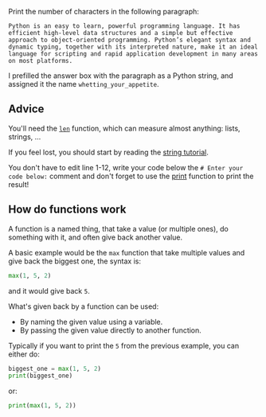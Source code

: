 Print the number of characters in the following paragraph:

```text
Python is an easy to learn, powerful programming language. It has efficient high-level data structures and a simple but effective approach to object-oriented programming. Python’s elegant syntax and dynamic typing, together with its interpreted nature, make it an ideal language for scripting and rapid application development in many areas on most platforms.
```

I prefilled the answer box with the paragraph as a Python string, and
assigned it the name `whetting_your_appetite`.


## Advice

You'll need the
[`len`](https://docs.python.org/3/library/functions.html#len)
function, which can measure almost anything: lists, strings, …

If you feel lost, you should start by reading the
[string tutorial](https://docs.python.org/3/tutorial/introduction.html#strings).

You don't have to edit line 1-12, write your code below the `# Enter your code below:`
comment and don't forget to use the [print](https://docs.python.org/3/library/functions.html#print)
function to print the result!


## How do functions work

A function is a named thing, that take a value (or multiple ones), do
something with it, and often give back another value.

A basic example would be the `max` function that take multiple values
and give back the biggest one, the syntax is:

```python
max(1, 5, 2)
```

and it would give back `5`.

What's given back by a function can be used:

- By naming the given value using a variable.
- By passing the given value directly to another function.

Typically if you want to print the `5` from the previous example, you
can either do:

```python
biggest_one = max(1, 5, 2)
print(biggest_one)
```

or:

```python
print(max(1, 5, 2))
```
